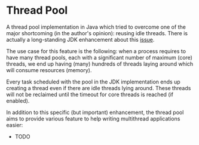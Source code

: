 # Thread Pool

A thread pool implementation in Java which tried to overcome one of the major shortcoming 
(in the author's opinion): reusing idle threads.
There is actually a long-standing JDK enhancement about this [issue](https://bugs.openjdk.org/browse/JDK-6452337).

The use case for this feature is the following: when a process requires to have many thread pools, each
with a significant number of maximum (core) threads, we end up having (many) hundreds of threads laying around which
will consume resources (memory). 

Every task scheduled with the pool in the JDK implementation ends up creating
a thread even if there are idle threads lying around. These threads will not be reclaimed until
the timeout for core threads is reached (if enabled).

In addition to this specific (but important) enhancement, the thread pool aims to provide various feature to help writing multithread applications easier:
* TODO